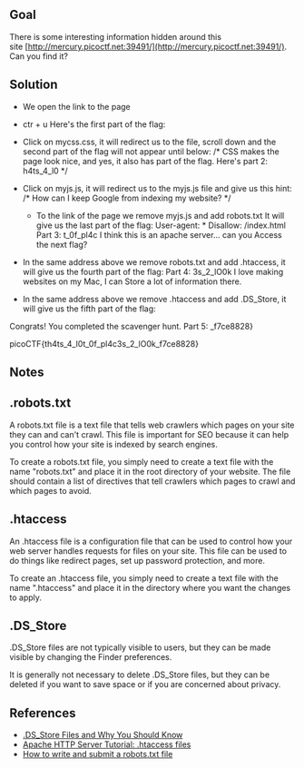 ## Goal

There is some interesting information hidden around this site [http://mercury.picoctf.net:39491/](http://mercury.picoctf.net:39491/). Can you find it?


## Solution
+ We open the link to the page
+ ctr + u
	 Here's the first part of the flag:
	<!-- Here's the first part of the flag: picoCTF{t -->
+ Click on mycss.css, it will redirect us to the file, scroll down and the second part of the flag will not appear until below: 
	/* CSS makes the page look nice, and yes, it also has part of the flag. Here's part 2: h4ts_4_l0 */
+ Click on myjs.js, it will redirect us to the myjs.js file and give us this hint: 
	/* How can I keep Google from indexing my website? */
	+ To the link of the page we remove myjs.js and add robots.txt
	It will give us the last part of the flag:
	User-agent: *
	Disallow: /index.html
	 Part 3: t_0f_pl4c
	 I think this is an apache server... can you Access the next flag?
 + In the same address above we remove robots.txt and add .htaccess, it will give us the fourth part of the flag: 
	 Part 4: 3s_2_lO0k
	 I love making websites on my Mac, I can Store a lot of information there.
 
 + In the same address above we remove .htaccess and add .DS_Store, it will give us the fifth part of the flag: 

Congrats! You completed the scavenger hunt. Part 5: _f7ce8828}

picoCTF{th4ts_4_l0t_0f_pl4c3s_2_lO0k_f7ce8828}

## Notes

## .robots.txt

A robots.txt file is a text file that tells web crawlers which pages on your site they can and can't crawl. This file is important for SEO because it can help you control how your site is indexed by search engines.

To create a robots.txt file, you simply need to create a text file with the name "robots.txt" and place it in the root directory of your website. The file should contain a list of directives that tell crawlers which pages to crawl and which pages to avoid.
## .htaccess

An .htaccess file is a configuration file that can be used to control how your web server handles requests for files on your site. This file can be used to do things like redirect pages, set up password protection, and more.

To create an .htaccess file, you simply need to create a text file with the name ".htaccess" and place it in the directory where you want the changes to apply.

## .DS_Store

.DS_Store files are not typically visible to users, but they can be made visible by changing the Finder preferences.

It is generally not necessary to delete .DS_Store files, but they can be deleted if you want to save space or if you are concerned about privacy.

## References
- [.DS_Store Files and Why You Should Know](https://buildthis.com/ds_store-files-and-why-you-should-know-about-them/)
- [Apache HTTP Server Tutorial: .htaccess files](https://httpd.apache.org/docs/current/howto/htaccess.html)
- [How to write and submit a robots.txt file](https://developers.google.com/search/docs/crawling-indexing/robots/create-robots-txt)
